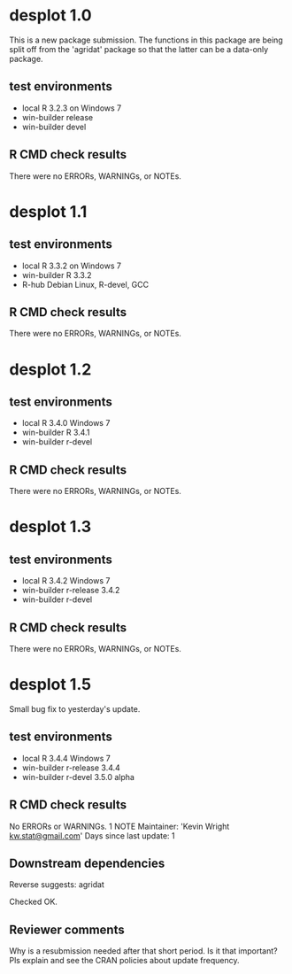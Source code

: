 
# desplot 1.0

This is a new package submission.  The functions in this package are being
split off from the 'agridat' package so that the latter can be a data-only
package.

## test environments

* local R 3.2.3 on Windows 7
* win-builder release
* win-builder devel

## R CMD check results

There were no ERRORs, WARNINGs, or NOTEs.

# desplot 1.1

## test environments

* local R 3.3.2 on Windows 7
* win-builder R 3.3.2
* R-hub Debian Linux, R-devel, GCC

## R CMD check results

There were no ERRORs, WARNINGs, or NOTEs.

# desplot 1.2

## test environments

* local R 3.4.0 Windows 7
* win-builder R 3.4.1
* win-builder r-devel

## R CMD check results

There were no ERRORs, WARNINGs, or NOTEs.

# desplot 1.3 

## test environments

* local R 3.4.2 Windows 7
* win-builder r-release 3.4.2
* win-builder r-devel

## R CMD check results

There were no ERRORs, WARNINGs, or NOTEs.

# desplot 1.5

Small bug fix to yesterday's update.

## test environments

* local R 3.4.4 Windows 7
* win-builder r-release 3.4.4
* win-builder r-devel 3.5.0 alpha

## R CMD check results

No ERRORs or WARNINGs.
1 NOTE
Maintainer: 'Kevin Wright <kw.stat@gmail.com>'
Days since last update: 1

## Downstream dependencies

Reverse suggests:	agridat

Checked OK.

## Reviewer comments

Why is a resubmission needed after that short period. Is it that important? Pls explain and see the CRAN policies about update frequency.
